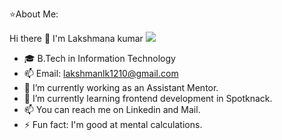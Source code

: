 ⭐About Me:

 Hi there 👋 I'm Lakshmana kumar
 <img src="https://i.pining.com/originals/47/f0/34/47f0342cec72b800463bf0O3eac1257e.gif">
- 🎓 B.Tech in Information Technology
- 📫 Email: lakshmanlk1210@gmail.com
- 🔭 I’m currently working as an Assistant Mentor.
- 🌱 I’m currently learning frontend development in Spotknack.
- 📫 You can reach me on Linkedin and Mail.
- ⚡ Fun fact: I'm good at mental calculations.

